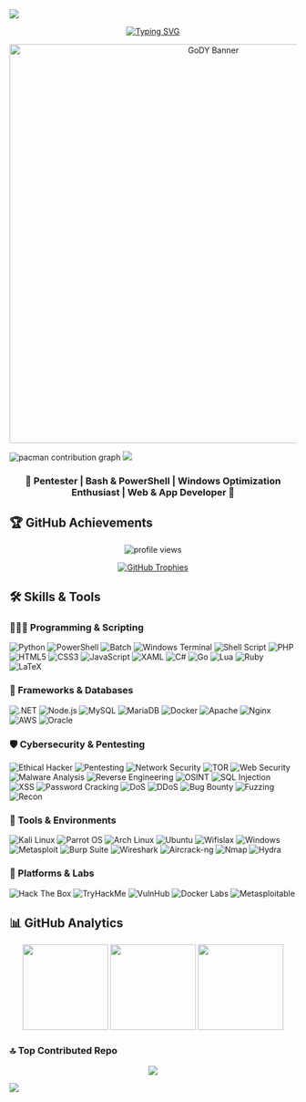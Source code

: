 <!-- ReadME -->

<div>
  <img style="100%" src="https://capsule-render.vercel.app/api?type=waving&height=100&section=header&reversal=false&fontSize=70&fontColor=FFFFFF&fontAlign=50&fontAlignY=50&stroke=-&descSize=20&descAlign=50&descAlignY=50&theme=cobalt"  />
</div>

<p align="center">
  <a href="https://github.com/DenverCoder1/readme-typing-svg">
    <img src="https://readme-typing-svg.herokuapp.com/?font=Fira+Code&weight=600&size=26&duration=3500&pause=800&color=00FFFF&center=true&vCenter=true&width=820&height=110&lines=🛡️+Pentester+%26+Cybersecurity+Enthusiast+🔐;⚙️+Windows+Optimization+Specialist+⚡;📟+Bash+%26+PowerShell+Scripter+💻;</>+Web+%26+App+Developer+🌐;🎯+Always+learning+and+improving+🚀" alt="Typing SVG" />
  </a>
</p>

<p align="center">
  <img src="GoDY-banner.png" alt="GoDY Banner" width="700"/>
</p>

<picture>
  <source media="(prefers-color-scheme: dark)" srcset="https://raw.githubusercontent.com/gody4u/gody4u/output/pacman-contribution-graph-dark.svg">
  <source media="(prefers-color-scheme: light)" srcset="https://raw.githubusercontent.com/gody4u/gody4u/output/pacman-contribution-graph.svg">
  <img alt="pacman contribution graph" src="https://raw.githubusercontent.com/gody4u/gody4u/output/pacman-contribution-graph.svg">
</picture>

<!-- Divider -->
<img src="https://user-images.githubusercontent.com/73097560/115834477-dbab4500-a447-11eb-908a-139a6edaec5c.gif">


<h3 align="center">👾 Pentester | Bash & PowerShell | Windows Optimization Enthusiast | Web & App Developer 👾</h3>


## 🏆 GitHub Achievements  

<p align="center">
  <img src="https://komarev.com/ghpvc/?username=gody4u&label=Profile%20views&color=00FFFF&style=flat" alt="profile views" />
</p>

<p align="center">
  <a href="https://github.com/ryo-ma/github-profile-trophy">
    <img src="https://github-profile-trophy.vercel.app/?username=gody4u&theme=onestar&margin-w=10&margin-h=10&no-frame=true&no-bg=true" alt="GitHub Trophies"/>
  </a>
</p>


## 🛠️ Skills & Tools

### 👨🏻‍💻 Programming & Scripting
![Python](https://img.shields.io/badge/python-3670A0?style=for-the-badge&logo=python&logoColor=ffdd54)
![PowerShell](https://img.shields.io/badge/PowerShell-2D2DFF?style=for-the-badge&logo=powershell&logoColor=white)
![Batch](https://img.shields.io/badge/Batch-Windows%20Scripting-F0DB4F?style=for-the-badge&logo=windows&logoColor=black)
![Windows Terminal](https://img.shields.io/badge/>Windows%20Terminal-%234D4D4D.svg?style=for-the-badge&logo=windows-terminal&logoColor=white)
![Shell Script](https://img.shields.io/badge/Bash_script-%23121011.svg?style=for-the-badge&logo=gnu-bash&logoColor=white)
![PHP](https://img.shields.io/badge/PHP-777BB4?style=for-the-badge&logo=php&logoColor=white)
![HTML5](https://img.shields.io/badge/HTML5-E34F26?style=for-the-badge&logo=html5&logoColor=white)
![CSS3](https://img.shields.io/badge/CSS3-1572B6?style=for-the-badge&logo=css3&logoColor=white)
![JavaScript](https://img.shields.io/badge/JavaScript-F7DF1E?style=for-the-badge&logo=javascript&logoColor=black)
![XAML](https://img.shields.io/badge/XAML-%230076D6.svg?style=for-the-badge&logo=xaml&logoColor=white)
![C#](https://img.shields.io/badge/C%23-239120?style=for-the-badge&logo=c-sharp&logoColor=white)
![Go](https://img.shields.io/badge/Go-00ADD8?style=for-the-badge&logo=go&logoColor=white)
![Lua](https://img.shields.io/badge/lua-%232C2D72.svg?style=for-the-badge&logo=lua&logoColor=white)
![Ruby](https://img.shields.io/badge/ruby-%23CC342D.svg?style=for-the-badge&logo=ruby&logoColor=white)
![LaTeX](https://img.shields.io/badge/latex-%23008080.svg?style=for-the-badge&logo=latex&logoColor=white)

### 🧩 Frameworks & Databases
![.NET](https://img.shields.io/badge/.NET-512BD4?style=for-the-badge&logo=dotnet&logoColor=white)
![Node.js](https://img.shields.io/badge/Node.js-43853D?style=for-the-badge&logo=node.js&logoColor=white)
![MySQL](https://img.shields.io/badge/MySQL-005C84?style=for-the-badge&logo=mysql&logoColor=white)
![MariaDB](https://img.shields.io/badge/MariaDB-003545?style=for-the-badge&logo=mariadb&logoColor=white)
![Docker](https://img.shields.io/badge/Docker-2496ED?style=for-the-badge&logo=docker&logoColor=white)
![Apache](https://img.shields.io/badge/apache-%23D42029.svg?style=for-the-badge&logo=apache&logoColor=white) 
![Nginx](https://img.shields.io/badge/nginx-%23009639.svg?style=for-the-badge&logo=nginx&logoColor=white) 
![AWS](https://img.shields.io/badge/AWS-%23FF9900.svg?style=for-the-badge&logo=amazon-aws&logoColor=white) 
![Oracle](https://img.shields.io/badge/Oracle-F80000?style=for-the-badge&logo=oracle&logoColor=white)

### 🛡️ Cybersecurity & Pentesting
![Ethical Hacker](https://img.shields.io/badge/Ethical%20Hacker-🧑‍💻-0EA5A4?style=for-the-badge)
![Pentesting](https://img.shields.io/badge/Pentesting-⚡-E11D48?style=for-the-badge)
![Network Security](https://img.shields.io/badge/Network%20Security-0078D6?style=for-the-badge&logo=fortinet&logoColor=white)
![TOR](https://img.shields.io/badge/tor-%237E4798.svg?style=for-the-badge&logo=tor-project&logoColor=white)
![Web Security](https://img.shields.io/badge/Web%20Security-🕸️-FF4500?style=for-the-badge)
![Malware Analysis](https://img.shields.io/badge/Malware%20Analysis-800080?style=for-the-badge&logo=virustotal&logoColor=white)
![Reverse Engineering](https://img.shields.io/badge/Reverse%20Engineering-🔧-FFA500?style=for-the-badge)
![OSINT](https://img.shields.io/badge/OSINT-🔍-00CED1?style=for-the-badge)
![SQL Injection](https://img.shields.io/badge/SQL%20Injection-FF0000?style=for-the-badge&logo=mysql&logoColor=white)
![XSS](https://img.shields.io/badge/XSS-💥-FF6347?style=for-the-badge)
![Password Cracking](https://img.shields.io/badge/Password%20Cracking-🔑-DAA520?style=for-the-badge)
![DoS](https://img.shields.io/badge/DoS-💣-FF0000?style=for-the-badge)
![DDoS](https://img.shields.io/badge/DDoS-🌪️-FF4500?style=for-the-badge)
![Bug Bounty](https://img.shields.io/badge/Bug%20Bounty-F97316?style=for-the-badge&logo=hackerone&logoColor=white)
![Fuzzing](https://img.shields.io/badge/Fuzzing-🧪-7C3AED?style=for-the-badge)
![Recon](https://img.shields.io/badge/Reconnaissance-🛰️-2563EB?style=for-the-badge)

### 🧰 Tools & Environments
![Kali Linux](https://img.shields.io/badge/Kali-Linux-111827?style=for-the-badge&logo=kalilinux&logoColor=white)
![Parrot OS](https://img.shields.io/badge/Parrot-OS-3DDC84?style=for-the-badge&logo=parrotsecurity&logoColor=white)
![Arch Linux](https://img.shields.io/badge/Arch-Linux-1793D1?style=for-the-badge&logo=archlinux&logoColor=white)
![Ubuntu](https://img.shields.io/badge/Ubuntu-E95420?style=for-the-badge&logo=ubuntu&logoColor=white)
![Wifislax](https://img.shields.io/badge/Wifislax-Linux-000000?style=for-the-badge)
![Windows](https://img.shields.io/badge/Windows-10%7C11-0078D6?style=for-the-badge&logo=windows&logoColor=white)
![Metasploit](https://img.shields.io/badge/Metasploit-512BD4?style=for-the-badge&logo=metasploit&logoColor=white)
![Burp Suite](https://img.shields.io/badge/BurpSuite-PortsWigger-A52A2A?style=for-the-badge)
![Wireshark](https://img.shields.io/badge/Wireshark-Network-008080?style=for-the-badge&logo=wireshark&logoColor=white)
![Aircrack-ng](https://img.shields.io/badge/Aircrack--ng-WiFi-000000?style=for-the-badge)
![Nmap](https://img.shields.io/badge/Nmap-FF0000?style=for-the-badge&logo=nmap&logoColor=white)
![Hydra](https://img.shields.io/badge/Hydra-BruteForce-DC2626?style=for-the-badge)

### 🧭 Platforms & Labs
![Hack The Box](https://img.shields.io/badge/Hack%20The%20Box-9FEF00?style=for-the-badge&logo=hackthebox&logoColor=black)
![TryHackMe](https://img.shields.io/badge/TryHackMe-6D28D9?style=for-the-badge&logo=tryhackme&logoColor=white)
![VulnHub](https://img.shields.io/badge/VulnHub-F97316?style=for-the-badge&logo=vulnhub&logoColor=white)
![Docker Labs](https://img.shields.io/badge/Docker%20Labs-2496ED?style=for-the-badge&logo=docker&logoColor=white)
![Metasploitable](https://img.shields.io/badge/Metasploitable-Intentionally%20Vulnerable-red?style=for-the-badge&logo=metasploit&logoColor=white)



## 📊 GitHub Analytics  

<p align="center">
  <img src="https://github-readme-stats.vercel.app/api?username=gody4u&show_icons=true&theme=radical&hide_border=false&include_all_commits=true&count_private=false&hide_title=true" height="150px"/>
  <img src="https://github-readme-stats.vercel.app/api/top-langs/?username=gody4u&layout=compact&theme=radical" height="150px"/>
  <img src="https://github-readme-streak-stats.herokuapp.com/?user=gody4u&theme=radical" height="150px"/>
</p>

### 🔝 Top Contributed Repo
<p align="center">
  <img src="https://github-contributor-stats.vercel.app/api?username=gody4u&limit=5&theme=radical&combine_all_yearly_contributions=true"/>
</p>


<div>
  <img style="100%" src="https://capsule-render.vercel.app/api?type=waving&height=100&section=footer&reversal=false&fontSize=70&fontColor=FFFFFF&fontAlign=50&fontAlignY=50&stroke=-&descSize=20&descAlign=50&descAlignY=50&theme=cobalt"  />
</div>
